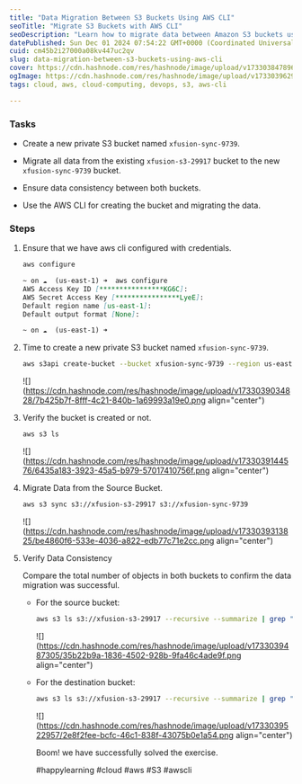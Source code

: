 ```yaml
---
title: "Data Migration Between S3 Buckets Using AWS CLI"
seoTitle: "Migrate S3 Buckets with AWS CLI"
seoDescription: "Learn how to migrate data between Amazon S3 buckets using AWS CLI, ensuring data consistency throughout the process"
datePublished: Sun Dec 01 2024 07:54:22 GMT+0000 (Coordinated Universal Time)
cuid: cm45b2i27000a08kv447uc2qv
slug: data-migration-between-s3-buckets-using-aws-cli
cover: https://cdn.hashnode.com/res/hashnode/image/upload/v1733038478969/79ec0bed-2af1-4684-a4a3-16e83d2d1a29.png
ogImage: https://cdn.hashnode.com/res/hashnode/image/upload/v1733039629729/0856b918-498c-4ca0-ba42-9dd4483c3f60.png
tags: cloud, aws, cloud-computing, devops, s3, aws-cli

---
```


### Tasks

* Create a new private S3 bucket named `xfusion-sync-9739`.
    
* Migrate all data from the existing `xfusion-s3-29917` bucket to the new `xfusion-sync-9739` bucket.
    
* Ensure data consistency between both buckets.
    
* Use the AWS CLI for creating the bucket and migrating the data.
    

### Steps

1. Ensure that we have aws cli configured with credentials.
    
    ```bash
    aws configure
    ```
    
    ```markdown
    ~ on ☁️  (us-east-1) ➜  aws configure
    AWS Access Key ID [****************KG6C]: 
    AWS Secret Access Key [****************LyeE]: 
    Default region name [us-east-1]: 
    Default output format [None]: 
    
    ~ on ☁️  (us-east-1) ➜  
    ```
    
2. Time to create a new private S3 bucket named `xfusion-sync-9739`.
    
    ```bash
    aws s3api create-bucket --bucket xfusion-sync-9739 --region us-east-1
    ```
    
    ![](https://cdn.hashnode.com/res/hashnode/image/upload/v1733039034828/7b425b7f-8fff-4c21-840b-1a69993a19e0.png align="center")
    
3. Verify the bucket is created or not.
    
    ```bash
    aws s3 ls
    ```
    
    ![](https://cdn.hashnode.com/res/hashnode/image/upload/v1733039144576/6435a183-3923-45a5-b979-57017410756f.png align="center")
    
4. Migrate Data from the Source Bucket.
    
    ```bash
    aws s3 sync s3://xfusion-s3-29917 s3://xfusion-sync-9739
    ```
    
    ![](https://cdn.hashnode.com/res/hashnode/image/upload/v1733039313825/be4860f6-533e-4036-a822-edb77c71e2cc.png align="center")
    
5. Verify Data Consistency
    
    Compare the total number of objects in both buckets to confirm the data migration was successful.
    
    * For the source bucket:
        
        ```bash
        aws s3 ls s3://xfusion-s3-29917 --recursive --summarize | grep "Total Objects"
        ```
        
        ![](https://cdn.hashnode.com/res/hashnode/image/upload/v1733039487305/35b22b9a-1836-4502-928b-9fa46c4ade9f.png align="center")
        
    * For the destination bucket:
        
        ```bash
        aws s3 ls s3://xfusion-s3-29917 --recursive --summarize | grep "Total Objects"
        ```
        
        ![](https://cdn.hashnode.com/res/hashnode/image/upload/v1733039522957/2e8f2fee-bcfc-46c1-838f-43075b0e1a54.png align="center")
        
        Boom! we have successfully solved the exercise.
        
        #happylearning #cloud #aws #S3 #awscli